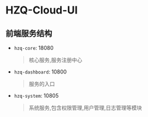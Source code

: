 # HZQ-Cloud-UI

## 前端服务结构

- `hzq-core`: 18080

  > 核心服务,服务注册中心

- `hzq-dashboard`: 10800

  > 服务的入口

- `hzq-system`: 10805
  > 系统服务,包含权限管理,用户管理,日志管理等模块
